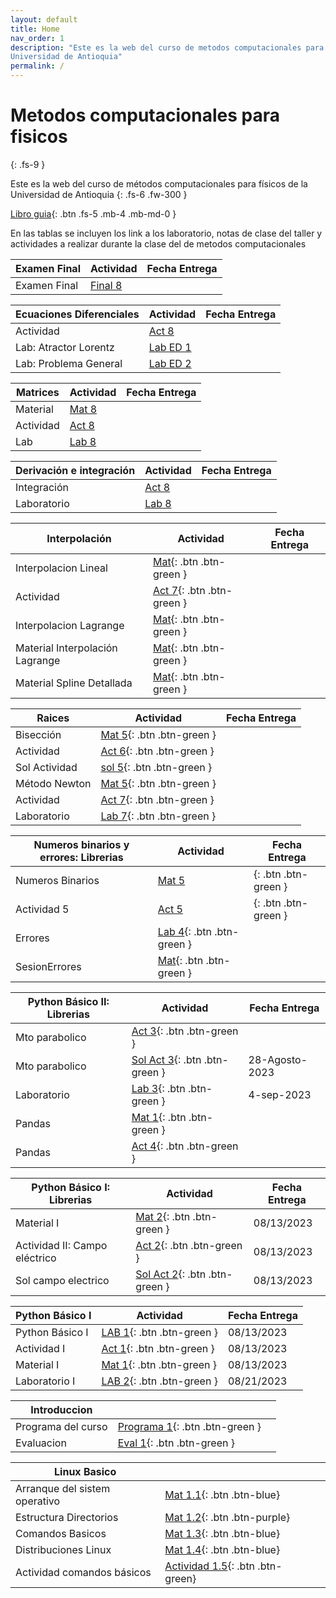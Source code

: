 ```yaml
---
layout: default
title: Home
nav_order: 1
description: "Este es la web del curso de metodos computacionales para físicos de la 
Universidad de Antioquia"
permalink: /
---
```


# Metodos computacionales para fisicos
{: .fs-9 }

Este es la web del curso de métodos computacionales para físicos de la 
Universidad de Antioquia
{: .fs-6 .fw-300 }

<!-- [Get started now](#getting-started){: .btn .btn-primary .fs-5 .mb-4 .mb-md-0 .mr-2 } -->
[Libro guia](https://restrepo.github.io/ComputationalMethods/){: .btn .fs-5 .mb-4 .mb-md-0 }


En las tablas se incluyen los link a los laboratorio, notas de clase del taller y actividades a realizar durante la clase del 
de metodos computacionales




| Examen Final | Actividad | Fecha Entrega|
|------------------------|-----------| -------------| 
|Examen Final |[Final 8](https://colab.research.google.com/github/hernansalinas/autogrades/blob/main/Evaluaciones/EvaluacionFinal_2023_I.ipynb)||


| Ecuaciones Diferenciales | Actividad | Fecha Entrega|
|------------------------|-----------| -------------| 
|Actividad |[Act 8](https://colab.research.google.com/github/hernansalinas/autogrades/blob/main/Actividades_clase/Actividad_10_ED01.ipynb)||
|Lab: Atractor Lorentz |[Lab ED 1 ](https://colab.research.google.com/github/hernansalinas/autogrades/blob/main/Laboratorios_Taller/Lab10_AtractorLorentz.ipynb)||
|Lab: Problema General |[Lab ED 2](https://colab.research.google.com/github/hernansalinas/autogrades/blob/main/Laboratorios_Taller/Lab10_ProblemaGeneral.ipynb)||


| Matrices | Actividad | Fecha Entrega|
|------------------------|-----------| -------------| 
|Material |[Mat 8](https://restrepo.github.io/ComputationalMethods/material/linear-algebra.html)||
|Actividad |[Act 8](https://github.com/hernansalinas/autogradesMetodosComputacionales/blob/main/Actividades_clase/Actividad_matrices00.ipynb)||
|Lab |[Lab 8](https://colab.research.google.com/github/hernansalinas/autogrades/blob/main/Laboratorios_Taller/Lab09_Matrices_v0.ipynb)||



| Derivación e integración | Actividad | Fecha Entrega|
|------------------------|-----------| -------------| 
|Integración |[Act 8](https://github.com/hernansalinas/autogradesMetodosComputacionales/blob/main/Actividades_clase/Actividad_08_integracion.md)||
|Laboratorio |[Lab 8](https://colab.research.google.com/github/hernansalinas/autogrades/blob/main/Laboratorios_Taller/Lab08_DerivacionEIntegracion_01.ipynb)||



| Interpolación | Actividad | Fecha Entrega|
|------------------------|-----------| -------------| 
|Interpolacion Lineal|[Mat](https://restrepo.github.io/ComputationalMethods/material/interpolation.html){: .btn .btn-green }               |               |
|Actividad |[Act 7](https://github.com/hernansalinas/autogradesMetodosComputacionales/blob/main/Actividades_clase/Actividad_06_Interpolacion_01.md){: .btn .btn-green }| |
|Interpolacion Lagrange|[Mat](https://github.com/hernansalinas/CursoMetodosComputacionales/blob/main/presentaciones/interpolacion/interpolacionLagrange.pdf){: .btn .btn-green }               |               |
|Material Interpolación Lagrange|[Mat](https://github.com/hernansalinas/CursoMetodosComputacionales/blob/main/Material_sesiones/Interpolacion_lagrange.ipynb){: .btn .btn-green }               |               |
|Material Spline Detallada|[Mat](https://github.com/hernansalinas/CursoMetodosComputacionales/blob/main/Material_sesiones/Interpolation_spline_detallada.ipynb){: .btn .btn-green }               |               |



| Raices | Actividad | Fecha Entrega|
|------------------------|-----------| -------------| 
|Bisección |[Mat 5](https://restrepo.github.io/ComputationalMethods/material/one-variable-equations.html){: .btn .btn-green }| |
|Actividad |[Act 6](https://github.com/hernansalinas/autogradesMetodosComputacionales/blob/main/Actividades_clase/Actividad_05_bisection.md){: .btn .btn-green }| |
|Sol Actividad |[sol 5](https://github.com/hernansalinas/CursoMetodosComputacionales/blob/main/Material_sesiones/raices_bisection.ipynb){: .btn .btn-green }| |
|Método Newton |[Mat 5](https://github.com/hernansalinas/CursoMetodosComputacionales/blob/main/presentaciones/raices/NewtonRapshod/newton_raphson.pdf){: .btn .btn-green }| |
|Actividad |[Act 7](https://github.com/hernansalinas/autogradesMetodosComputacionales/blob/main/Actividades_clase/Actividad_05_newton.md){: .btn .btn-green }| |
|Laboratorio |[Lab 7](https://colab.research.google.com/github/hernansalinas/autogrades/blob/main/Laboratorios_Taller/Lab06_ceros_funciones_2.ipynb){: .btn .btn-green }| |





| Numeros binarios y errores: Librerias| Actividad | Fecha Entrega|
|------------------------|-----------| -------------| 
|Numeros Binarios |[Mat 5](https://restrepo.github.io/ComputationalMethods/material/computer-arithmetics.html)|{: .btn .btn-green }| |
|Actividad 5|[Act 5](https://colab.research.google.com/github/hernansalinas/autogrades/blob/main/Actividades_clase/Actividad_04_Binarios_Errores.ipynb)|{: .btn .btn-green }| |
|Errores| [Lab 4](https://colab.research.google.com/github/hernansalinas/autogrades/blob/main/Laboratorios_Taller/Lab05_errores.ipynb){: .btn .btn-green }| |
|SesionErrores| [Mat](https://github.com/hernansalinas/CursoMetodosComputacionales/blob/main/Material_sesiones/Sesion03_Epsilon_maquina_y_errores%20(3).ipynb){: .btn .btn-green }| |





| Python Básico II: Librerias| Actividad | Fecha Entrega|
|------------------------|-----------| -------------| 
|Mto parabolico| [Act 3](https://github.com/hernansalinas/autogradesMetodosComputacionales/blob/main/Actividades_clase/Actividad_03.md){: .btn .btn-green }| |
|Mto parabolico| [Sol Act 3](https://github.com/hernansalinas/CursoMetodosComputacionales/blob/main/Material_sesiones/movimiento_parabolico.ipynb){: .btn .btn-green }| 28-Agosto-2023 |
|Laboratorio| [Lab 3](https://colab.research.google.com/github/hernansalinas/autogrades/blob/main/Laboratorios_Taller/Lab03_Algoritmia_y_graficacion.ipynb){: .btn .btn-green }| 4-sep-2023|
|Pandas| [Mat 1](https://restrepo.github.io/ComputationalMethods/material/Pandas.html){: .btn .btn-green }| |
|Pandas| [Act 4](https://github.com/hernansalinas/autogradesMetodosComputacionales/blob/main/Actividades_clase/Actividad_04.md){: .btn .btn-green }| |



| Python Básico I: Librerias| Actividad | Fecha Entrega|
|------------------------|-----------| -------------| 
|Material I | [Mat 2](https://restrepo.github.io/ComputationalMethods/material/scientific-libraries.html){: .btn .btn-green }|08/13/2023 |
|Actividad II: Campo eléctrico| [Act 2](https://github.com/hernansalinas/autogradesMetodosComputacionales/blob/main/Actividades_clase/Actividad_02.md){: .btn .btn-green }|08/13/2023 |
|Sol campo electrico| [Sol Act 2](https://github.com/hernansalinas/CursoMetodosComputacionales/blob/main/Material_sesiones/campoElectrico.ipynb){: .btn .btn-green }|08/13/2023 |


| Python Básico I| Actividad | Fecha Entrega|
|------------------------|-----------| -------------| 
|Python Básico I | [LAB 1](https://colab.research.google.com/github/hernansalinas/autogrades/blob/main/Laboratorios_Taller/Lab01_python_basico01.ipynb){: .btn .btn-green }|08/13/2023 |
|Actividad I | [Act 1](https://github.com/hernansalinas/autogradesMetodosComputacionales/blob/main/Actividades_clase/Actividad_01.md){: .btn .btn-green }|08/13/2023 |
|Material I | [Mat 1](https://colab.research.google.com/github/restrepo/ComputationalMethods/blob/master/material/overview-python.ipynb){: .btn .btn-green }|08/13/2023 |
|Laboratorio I | [LAB 2](https://colab.research.google.com/github/hernansalinas/autogrades/blob/main/Laboratorios_Taller/Lab02_v2_python_basico02.ipynb){: .btn .btn-green }|08/21/2023 |





| Introduccion|  | |
|------------------------|-----------| -------------| 
|Programa del curso | [Programa 1](https://github.com/hernansalinas/CursoMetodosComputacionales/blob/330ec48583536f35022844a7ff08c305de558070/presentaciones/introduccion/programa-2.pdf){: .btn .btn-green }| |
|Evaluacion | [Eval 1](https://github.com/hernansalinas/CursoMetodosComputacionales/blob/main/presentaciones/introduccion/eval.md){: .btn .btn-green }| |






| Linux Basico |  | |
|------------------------|-----------| -------------| 
| Arranque del sistem operativo|   [Mat 1.1](https://github.com/hernansalinas/Metodos_Computacionales_taller/blob/main/LinuxBasico/Linux00_Arranque.md){: .btn .btn-blue}  |                   |
| Estructura Directorios|   [Mat 1.2](https://github.com/hernansalinas/Metodos_Computacionales_taller/blob/main/LinuxBasico/Linux01_EstructuraDirectorios.md){: .btn .btn-purple}  |                   |
| Comandos Basicos|   [Mat 1.3](https://github.com/hernansalinas/Metodos_Computacionales_taller/blob/main/LinuxBasico/Linux02_comandos_basicos.md){: .btn .btn-blue}  |                   |
| Distribuciones Linux|   [Mat 1.4](https://github.com/hernansalinas/Metodos_Computacionales_taller/blob/main/LinuxBasico/Linux03_Distribuciones.md){: .btn .btn-blue}  |                   |
| Actividad comandos básicos|   [Actividad 1.5](https://github.com/hernansalinas/Metodos_Computacionales_taller/blob/main/LinuxBasico/Actividad00.md){: .btn .btn-green}  |                   |

